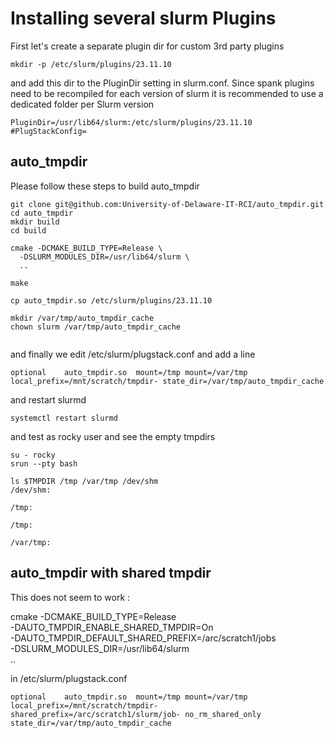 # Installing several slurm Plugins


First let's create a separate plugin dir for custom 3rd party plugins 

```
mkdir -p /etc/slurm/plugins/23.11.10
```

and add this dir to the PluginDir setting in slurm.conf. Since spank plugins need to be recompiled for each version of slurm it is recommended to use a dedicated folder per Slurm version 

```
PluginDir=/usr/lib64/slurm:/etc/slurm/plugins/23.11.10
#PlugStackConfig=
```


## auto_tmpdir 

Please follow these steps to build auto_tmpdir

```
git clone git@github.com:University-of-Delaware-IT-RCI/auto_tmpdir.git
cd auto_tmpdir
mkdir build 
cd build 

cmake -DCMAKE_BUILD_TYPE=Release \
  -DSLURM_MODULES_DIR=/usr/lib64/slurm \  
  ..

make 

cp auto_tmpdir.so /etc/slurm/plugins/23.11.10

mkdir /var/tmp/auto_tmpdir_cache
chown slurm /var/tmp/auto_tmpdir_cache


```

and finally we edit /etc/slurm/plugstack.conf and add a line 

```
optional    auto_tmpdir.so  mount=/tmp mount=/var/tmp local_prefix=/mnt/scratch/tmpdir- state_dir=/var/tmp/auto_tmpdir_cache
```

and restart slurmd 

```
systemctl restart slurmd 
```

and test as rocky user and see the empty tmpdirs 

```
su - rocky 
srun --pty bash 

ls $TMPDIR /tmp /var/tmp /dev/shm
/dev/shm:

/tmp:

/tmp:

/var/tmp:
```

## auto_tmpdir with shared tmpdir

This does not seem to work : 

cmake -DCMAKE_BUILD_TYPE=Release \
   -DAUTO_TMPDIR_ENABLE_SHARED_TMPDIR=On \
   -DAUTO_TMPDIR_DEFAULT_SHARED_PREFIX=/arc/scratch1/jobs \
   -DSLURM_MODULES_DIR=/usr/lib64/slurm \
   ..


in /etc/slurm/plugstack.conf 

```
optional    auto_tmpdir.so  mount=/tmp mount=/var/tmp local_prefix=/mnt/scratch/tmpdir- shared_prefix=/arc/scratch1/slurm/job- no_rm_shared_only state_dir=/var/tmp/auto_tmpdir_cache
```
